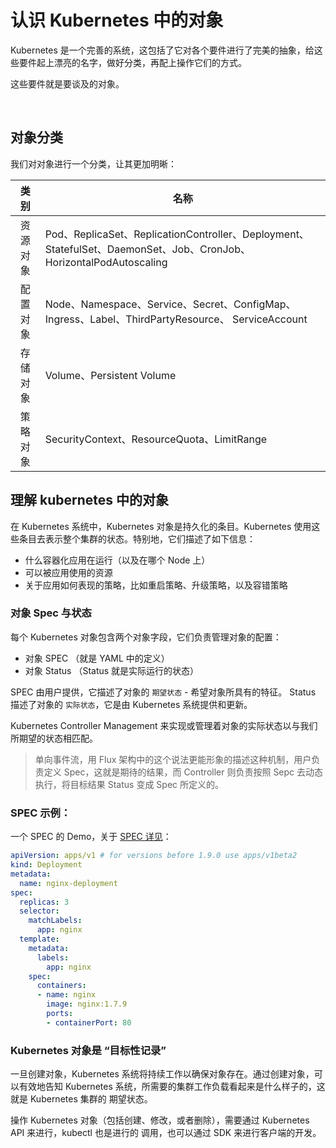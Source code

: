 
# 认识 Kubernetes 中的对象

Kubernetes 是一个完善的系统，这包括了它对各个要件进行了完美的抽象，给这些要件起上漂亮的名字，做好分类，再配上操作它们的方式。

这些要件就是要谈及的对象。


<br>

## 对象分类

我们对对象进行一个分类，让其更加明晰：

| 类别 | 名称 |
| :-: | --- |
| 资源对象 | Pod、ReplicaSet、ReplicationController、Deployment、StatefulSet、DaemonSet、Job、CronJob、HorizontalPodAutoscaling |
| 配置对象 | Node、Namespace、Service、Secret、ConfigMap、Ingress、Label、ThirdPartyResource、 ServiceAccount |
| 存储对象 | Volume、Persistent Volume |
| 策略对象 | SecurityContext、ResourceQuota、LimitRange |


## 理解 kubernetes 中的对象

在 Kubernetes 系统中，Kubernetes 对象是持久化的条目。Kubernetes 使用这些条目去表示整个集群的状态。特别地，它们描述了如下信息：

* 什么容器化应用在运行（以及在哪个 Node 上）
* 可以被应用使用的资源
* 关于应用如何表现的策略，比如重启策略、升级策略，以及容错策略


### 对象 Spec 与状态

每个 Kubernetes 对象包含两个对象字段，它们负责管理对象的配置：

- 对象 SPEC  （就是 YAML 中的定义）
- 对象 Status （Status 就是实际运行的状态）


SPEC 由用户提供，它描述了对象的 `期望状态` - 希望对象所具有的特征。
Status 描述了对象的 `实际状态`，它是由 Kubernetes 系统提供和更新。

Kubernetes Controller Management 来实现或管理着对象的实际状态以与我们所期望的状态相匹配。


> 单向事件流，用 Flux 架构中的这个说法更能形象的描述这种机制，用户负责定义 Spec，这就是期待的结果，而 Controller 则负责按照 Sepc 去动态执行，将目标结果 Status 变成 Spec 所定义的。



### SPEC 示例：

一个 SPEC 的 Demo，关于 [SPEC 详见](spec.md)：

``` yaml
apiVersion: apps/v1 # for versions before 1.9.0 use apps/v1beta2
kind: Deployment
metadata:
  name: nginx-deployment
spec:
  replicas: 3
  selector:
    matchLabels:
      app: nginx
  template:
    metadata:
      labels:
        app: nginx
    spec:
      containers:
      - name: nginx
        image: nginx:1.7.9
        ports:
        - containerPort: 80
```

### Kubernetes 对象是 “目标性记录”

一旦创建对象，Kubernetes 系统将持续工作以确保对象存在。通过创建对象，可以有效地告知 Kubernetes 系统，所需要的集群工作负载看起来是什么样子的，这就是 Kubernetes 集群的 期望状态。

操作 Kubernetes 对象（包括创建、修改，或者删除），需要通过 Kubernetes API 来进行，kubectl 也是进行的 调用，也可以通过 SDK 来进行客户端的开发。


